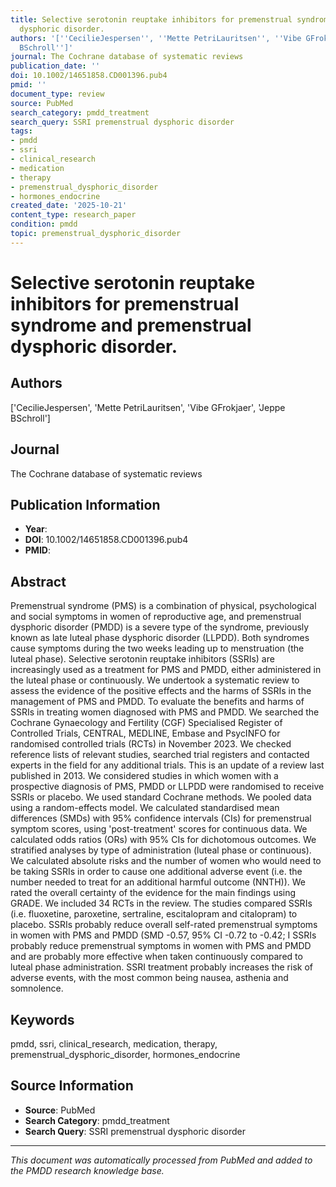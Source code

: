 ```yaml
---
title: Selective serotonin reuptake inhibitors for premenstrual syndrome and premenstrual
  dysphoric disorder.
authors: '[''CecilieJespersen'', ''Mette PetriLauritsen'', ''Vibe GFrokjaer'', ''Jeppe
  BSchroll'']'
journal: The Cochrane database of systematic reviews
publication_date: ''
doi: 10.1002/14651858.CD001396.pub4
pmid: ''
document_type: review
source: PubMed
search_category: pmdd_treatment
search_query: SSRI premenstrual dysphoric disorder
tags:
- pmdd
- ssri
- clinical_research
- medication
- therapy
- premenstrual_dysphoric_disorder
- hormones_endocrine
created_date: '2025-10-21'
content_type: research_paper
condition: pmdd
topic: premenstrual_dysphoric_disorder
---
```


# Selective serotonin reuptake inhibitors for premenstrual syndrome and premenstrual dysphoric disorder.

## Authors
['CecilieJespersen', 'Mette PetriLauritsen', 'Vibe GFrokjaer', 'Jeppe BSchroll']

## Journal
The Cochrane database of systematic reviews

## Publication Information
- **Year**: 
- **DOI**: 10.1002/14651858.CD001396.pub4
- **PMID**: 

## Abstract
Premenstrual syndrome (PMS) is a combination of physical, psychological and social symptoms in women of reproductive age, and premenstrual dysphoric disorder (PMDD) is a severe type of the syndrome, previously known as late luteal phase dysphoric disorder (LLPDD). Both syndromes cause symptoms during the two weeks leading up to menstruation (the luteal phase). Selective serotonin reuptake inhibitors (SSRIs) are increasingly used as a treatment for PMS and PMDD, either administered in the luteal phase or continuously. We undertook a systematic review to assess the evidence of the positive effects and the harms of SSRIs in the management of PMS and PMDD. To evaluate the benefits and harms of SSRIs in treating women diagnosed with PMS and PMDD. We searched the Cochrane Gynaecology and Fertility (CGF) Specialised Register of Controlled Trials, CENTRAL, MEDLINE, Embase and PsycINFO for randomised controlled trials (RCTs) in November 2023. We checked reference lists of relevant studies, searched trial registers and contacted experts in the field for any additional trials. This is an update of a review last published in 2013. We considered studies in which women with a prospective diagnosis of PMS, PMDD or LLPDD were randomised to receive SSRIs or placebo. We used standard Cochrane methods. We pooled data using a random-effects model. We calculated standardised mean differences (SMDs) with 95% confidence intervals (CIs) for premenstrual symptom scores, using 'post-treatment' scores for continuous data. We calculated odds ratios (ORs) with 95% CIs for dichotomous outcomes. We stratified analyses by type of administration (luteal phase or continuous). We calculated absolute risks and the number of women who would need to be taking SSRIs in order to cause one additional adverse event (i.e. the number needed to treat for an additional harmful outcome (NNTH)). We rated the overall certainty of the evidence for the main findings using GRADE. We included 34 RCTs in the review. The studies compared SSRIs (i.e. fluoxetine, paroxetine, sertraline, escitalopram and citalopram) to placebo. SSRIs probably reduce overall self-rated premenstrual symptoms in women with PMS and PMDD (SMD -0.57, 95% CI -0.72 to -0.42; I SSRIs probably reduce premenstrual symptoms in women with PMS and PMDD and are probably more effective when taken continuously compared to luteal phase administration. SSRI treatment probably increases the risk of adverse events, with the most common being nausea, asthenia and somnolence.

## Keywords
pmdd, ssri, clinical_research, medication, therapy, premenstrual_dysphoric_disorder, hormones_endocrine

## Source Information
- **Source**: PubMed
- **Search Category**: pmdd_treatment
- **Search Query**: SSRI premenstrual dysphoric disorder

---
*This document was automatically processed from PubMed and added to the PMDD research knowledge base.*
